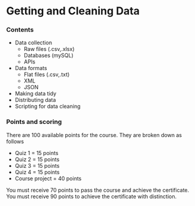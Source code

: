 Getting and Cleaning Data
=========================

### Contents

- Data collection
  - Raw files (.csv,.xlsx)
  - Databases (mySQL)
  - APIs
- Data formats
  - Flat files (.csv,.txt)
  - XML
  - JSON
- Making data tidy
- Distributing data
- Scripting for data cleaning

### Points and scoring
There are 100 available points for the course. They are broken down as follows

- Quiz 1 = 15 points
- Quiz 2 = 15 points
- Quiz 3 = 15 points
- Quiz 4 = 15 points
- Course project = 40 points

You must receive 70 points to pass the course and achieve the certificate. You must receive 90 points to achieve the certificate with distinction.
